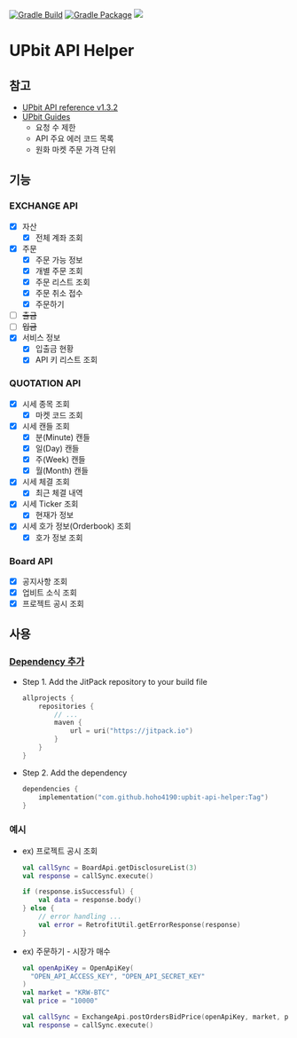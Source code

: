 [![Gradle Build](https://github.com/hoho4190/upbit-api-helper/actions/workflows/gradle-build.yml/badge.svg)](https://github.com/hoho4190/upbit-api-helper/actions/workflows/gradle-build.yml)
[![Gradle Package](https://github.com/hoho4190/upbit-api-helper/actions/workflows/gradle-publish.yml/badge.svg)](https://github.com/hoho4190/upbit-api-helper/actions/workflows/gradle-publish.yml)
[![](https://jitpack.io/v/hoho4190/upbit-api-helper.svg)](https://jitpack.io/#hoho4190/upbit-api-helper)

# UPbit API Helper

## 참고
- [UPbit API reference v1.3.2](https://docs.upbit.com/v1.3.2/reference)
- [UPbit Guides](https://docs.upbit.com/docs)
  - 요청 수 제한
  - API 주요 에러 코드 목록
  - 원화 마켓 주문 가격 단위

## 기능
### EXCHANGE API
- [x] 자산
  - [x] 전체 계좌 조회
- [x] 주문
  - [x] 주문 가능 정보
  - [x] 개별 주문 조회
  - [x] 주문 리스트 조회
  - [x] 주문 취소 접수
  - [x] 주문하기
- [ ] ~~출금~~
- [ ] ~~입금~~
- [x] 서비스 정보
  - [x] 입출금 현황
  - [x] API 키 리스트 조회

### QUOTATION API
- [x] 시세 종목 조회
  - [x] 마켓 코드 조회
- [x] 시세 캔들 조회
  - [x] 분(Minute) 캔들
  - [x] 일(Day) 캔들
  - [x] 주(Week) 캔들
  - [x] 월(Month) 캔들
- [x] 시세 체결 조회
  - [x] 최근 체결 내역
- [x] 시세 Ticker 조회
  - [x] 현재가 정보
- [x] 시세 호가 정보(Orderbook) 조회
  - [x] 호가 정보 조회

### Board API
- [x] 공지사항 조회
- [x] 업비트 소식 조회
- [x] 프로젝트 공시 조회

## 사용
### [Dependency 추가](https://jitpack.io/#hoho4190/upbit-api-helper)
- Step 1. Add the JitPack repository to your build file
  ```kotlin
  allprojects {
      repositories {
          // ...
          maven {
              url = uri("https://jitpack.io")
          }
      }
  }
  ```
- Step 2. Add the dependency
  ```kotlin
  dependencies {
      implementation("com.github.hoho4190:upbit-api-helper:Tag")
  }
  ```

### 예시

- ex) 프로젝트 공시 조회
  ```kotlin
  val callSync = BoardApi.getDisclosureList(3)
  val response = callSync.execute()
  
  if (response.isSuccessful) { 
      val data = response.body()
  } else { 
      // error handling ...
      val error = RetrofitUtil.getErrorResponse(response)
  }
  ```

- ex) 주문하기 - 시장가 매수
  ```kotlin
  val openApiKey = OpenApiKey(
    "OPEN_API_ACCESS_KEY", "OPEN_API_SECRET_KEY"
  )
  val market = "KRW-BTC"
  val price = "10000"
  
  val callSync = ExchangeApi.postOrdersBidPrice(openApiKey, market, price)
  val response = callSync.execute()
  ```

